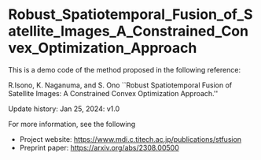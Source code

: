 # Robust_Spatiotemporal_Fusion_of_Satellite_Images_A_Constrained_Convex_Optimization_Approach
This is a demo code of the method proposed in the following reference:

R.Isono, K. Naganuma, and S. Ono
``Robust Spatiotemporal Fusion of Satellite Images: A Constrained Convex Optimization Approach.''

Update history:
Jan 25, 2024: v1.0 

For more information, see the following

- Project website: https://www.mdi.c.titech.ac.jp/publications/stfusion
- Preprint paper: https://arxiv.org/abs/2308.00500
